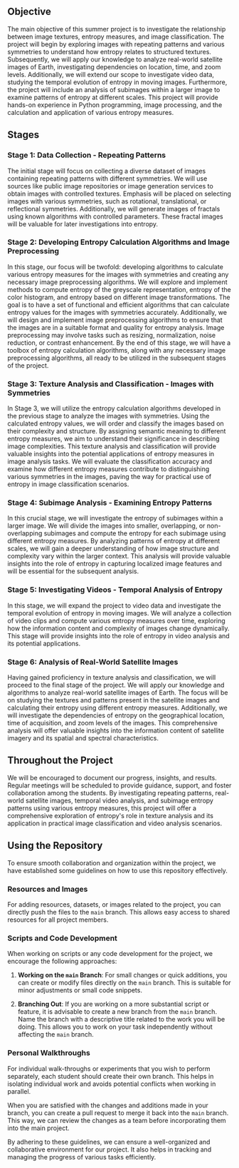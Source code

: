 ## Objective

The main objective of this summer project is to investigate the relationship between image textures, entropy measures,
and image classification. The project will begin by exploring images with repeating patterns and various symmetries to
understand how entropy relates to structured textures. Subsequently, we will apply our knowledge to analyze real-world
satellite images of Earth, investigating dependencies on location, time, and zoom levels. Additionally, we will extend
our scope to investigate video data, studying the temporal evolution of entropy in moving images. Furthermore, the
project will include an analysis of subimages within a larger image to examine patterns of entropy at different scales.
This project will provide hands-on experience in Python programming, image processing, and the calculation and
application of various entropy measures.

## Stages

### Stage 1: Data Collection - Repeating Patterns

The initial stage will focus on collecting a diverse dataset of images containing repeating patterns with different
symmetries. We will use sources like public image repositories or image generation services to obtain images with
controlled textures. Emphasis will be placed on selecting images with various symmetries, such as rotational,
translational, or reflectional symmetries. Additionally, we will generate images of fractals using known algorithms with
controlled parameters. These fractal images will be valuable for later investigations into entropy.

### Stage 2: Developing Entropy Calculation Algorithms and Image Preprocessing

In this stage, our focus will be twofold: developing algorithms to calculate various entropy measures for the images
with symmetries and creating any necessary image preprocessing algorithms. We will explore and implement methods to
compute entropy of the greyscale representation, entropy of the color histogram, and entropy based on different image
transformations. The goal is to have a set of functional and efficient algorithms that can calculate entropy values for
the images with symmetries accurately.
Additionally, we will design and implement image preprocessing algorithms to ensure that the images are in a suitable
format and quality for entropy analysis. Image preprocessing may involve tasks such as resizing, normalization, noise
reduction, or contrast enhancement.
By the end of this stage, we will have a toolbox of entropy calculation algorithms, along with any necessary image
preprocessing algorithms, all ready to be utilized in the subsequent stages of the project.

### Stage 3: Texture Analysis and Classification - Images with Symmetries

In Stage 3, we will utilize the entropy calculation algorithms developed in the previous stage to analyze the images
with symmetries. Using the calculated entropy values, we will order and classify the images based on their complexity
and structure. By assigning semantic meaning to different entropy measures, we aim to understand their significance in
describing image complexities.
This texture analysis and classification will provide valuable insights into the potential applications of entropy
measures in image analysis tasks. We will evaluate the classification accuracy and examine how different entropy
measures contribute to distinguishing various symmetries in the images, paving the way for practical use of entropy in
image classification scenarios.

### Stage 4: Subimage Analysis - Examining Entropy Patterns

In this crucial stage, we will investigate the entropy of subimages within a larger image. We will divide the images
into smaller, overlapping, or non-overlapping subimages and compute the entropy for each subimage using different
entropy measures. By analyzing patterns of entropy at different scales, we will gain a deeper understanding of how image
structure and complexity vary within the larger context. This analysis will provide valuable insights into the role of
entropy in capturing localized image features and will be essential for the subsequent analysis.

### Stage 5: Investigating Videos - Temporal Analysis of Entropy

In this stage, we will expand the project to video data and investigate the temporal evolution of entropy in moving
images. We will analyze a collection of video clips and compute various entropy measures over time, exploring how the
information content and complexity of images change dynamically. This stage will provide insights into the role of
entropy in video analysis and its potential applications.

### Stage 6: Analysis of Real-World Satellite Images

Having gained proficiency in texture analysis and classification, we will proceed to the final stage of the project. We
will apply our knowledge and algorithms to analyze real-world satellite images of Earth. The focus will be on studying
the textures and patterns present in the satellite images and calculating their entropy using different entropy
measures. Additionally, we will investigate the dependencies of entropy on the geographical location, time of
acquisition, and zoom levels of the images. This comprehensive analysis will offer valuable insights into the
information content of satellite imagery and its spatial and spectral characteristics.

## Throughout the Project

We will be encouraged to document our progress, insights, and results. Regular meetings will be scheduled to provide
guidance, support, and foster collaboration among the students. By investigating repeating patterns, real-world
satellite images, temporal video analysis, and subimage entropy patterns using various entropy measures, this project
will offer a comprehensive exploration of entropy's role in texture analysis and its application in practical image
classification and video analysis scenarios.

## Using the Repository

To ensure smooth collaboration and organization within the project, we have established some guidelines on how to use
this repository effectively.

### Resources and Images

For adding resources, datasets, or images related to the project, you can directly push the files to the `main` branch.
This allows easy access to shared resources for all project members.

### Scripts and Code Development

When working on scripts or any code development for the project, we encourage the following approaches:

1. **Working on the `main` Branch**: For small changes or quick additions, you can create or modify files directly on
   the `main` branch. This is suitable for minor adjustments or small code snippets.

2. **Branching Out**: If you are working on a more substantial script or feature, it is advisable to create a new branch
   from the `main` branch. Name the branch with a descriptive title related to the work you will be doing. This allows
   you to work on your task independently without affecting the `main` branch.

### Personal Walkthroughs

For individual walk-throughs or experiments that you wish to perform separately, each student should create their own
branch. This helps in isolating individual work and avoids potential conflicts when working in parallel.

When you are satisfied with the changes and additions made in your branch, you can create a pull request to merge it
back into the `main` branch. This way, we can review the changes as a team before incorporating them into the main
project.

By adhering to these guidelines, we can ensure a well-organized and collaborative environment for our project. It also
helps in tracking and managing the progress of various tasks efficiently.


